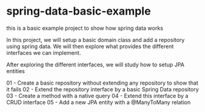 # spring-data-basic-example
this is a basic example project to show how spring data works

In this project, we will setup a basic domain class and add a repository using spring data. We will then explore what provides the different interfaces we can implement.

After exploring the different interfaces, we will study how to setup JPA entities

01 - Create a basic repository without extending any repository to show that it fails
02 - Extend the repository interface by a basic Spring Data repository
03 - Create a method with a native query
04 - Extend this interface by a CRUD interface
05 - Add a new JPA entity with a @ManyToMany relation